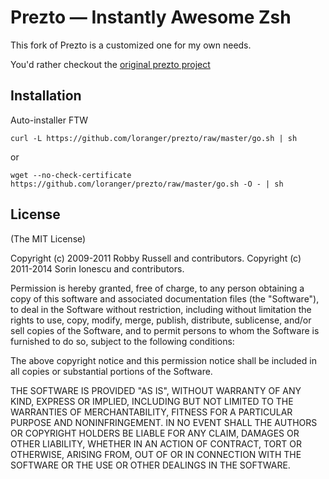 Prezto — Instantly Awesome Zsh
==============================

This fork of Prezto is a customized one for my own needs.

You'd rather checkout the [original prezto project](https://github.com/sorin-ionescu/prezto)

Installation
------------

Auto-installer FTW

	curl -L https://github.com/loranger/prezto/raw/master/go.sh | sh
or

	wget --no-check-certificate https://github.com/loranger/prezto/raw/master/go.sh -O - | sh

License
-------

(The MIT License)

Copyright (c) 2009-2011 Robby Russell and contributors.
Copyright (c) 2011-2014 Sorin Ionescu and contributors.

Permission is hereby granted, free of charge, to any person obtaining a copy of
this software and associated documentation files (the "Software"), to deal in
the Software without restriction, including without limitation the rights to
use, copy, modify, merge, publish, distribute, sublicense, and/or sell copies
of the Software, and to permit persons to whom the Software is furnished to do
so, subject to the following conditions:

The above copyright notice and this permission notice shall be included in all
copies or substantial portions of the Software.

THE SOFTWARE IS PROVIDED "AS IS", WITHOUT WARRANTY OF ANY KIND, EXPRESS OR
IMPLIED, INCLUDING BUT NOT LIMITED TO THE WARRANTIES OF MERCHANTABILITY,
FITNESS FOR A PARTICULAR PURPOSE AND NONINFRINGEMENT. IN NO EVENT SHALL THE
AUTHORS OR COPYRIGHT HOLDERS BE LIABLE FOR ANY CLAIM, DAMAGES OR OTHER
LIABILITY, WHETHER IN AN ACTION OF CONTRACT, TORT OR OTHERWISE, ARISING FROM,
OUT OF OR IN CONNECTION WITH THE SOFTWARE OR THE USE OR OTHER DEALINGS IN THE
SOFTWARE.
